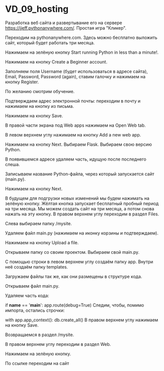 # VD_09_hosting
 Разработка веб сайта и развертывание его на сервере https://jjeff.pythonanywhere.com/. Простая игра "Кликер".

Переходим на pythonanywhere.com. Здесь можно бесплатно выложить сайт, который будет работать три месяца.

Нажимаем на зелёную кнопку Start running Python in less than a minute!.

Нажимаем на кнопку Create a Beginner account.

Заполняем поля Username (будет использоваться в адресе сайта), Email, Password, Password (again), ставим галочку и нажимаем на кнопку Register.

По желанию смотрим обучение.

Подтверждаем адрес электронной почты: переходим в почту и нажимаем на кнопку из письма.

Нажимаем на кнопку Save.

В правой части экрана под Web apps нажимаем на Open Web tab.

В левом верхнем углу нажимаем на кнопку Add a new web app.

Нажимаем на кнопку Next. Выбираем Flask. Выбираем свою версию Python.

В появившемся адресе удаляем часть, идущую после последнего слеша.

Записываем название Python-файла, через который запускается сайт (main.py).

Нажимаем на кнопку Next.

В будущем для подгрузки новых изменений мы будем нажимать на зелёную кнопку.
Жёлтая кнопка запускает бесплатный пробный период на три месяца. Мы можем создать сайт на три месяца, а потом снова нажать на эту кнопку.
В правом верхнем углу переходим в раздел Files.

Слева выбираем папку /mysite.

Удаляем файл main.py (нажимаем на иконку корзины и подтверждаем).

Нажимаем на кнопку Upload a file.

Открываем папку со своим проектом. Выбираем свой main.py.

С помощью строки в левом верхнем углу создаём папку app. Внутри неё создаём папку templates.

Загружаем файлы так же, как они размещены в структуре кода.

Открываем файл main.py.

Удаляем часть кода:

if __name__ == '__main__':
    app.route(debug=True)
Следим, чтобы, помимо импорта, остались строчки:

with app.app_context():
    db.create_all()
В правом верхнем углу нажимаем на кнопку Save.

Возвращаемся в раздел /mysite.

В правом верхнем углу переходим в раздел Web.

Нажимаем на зелёную кнопку.

По ссылке переходим на сайт

